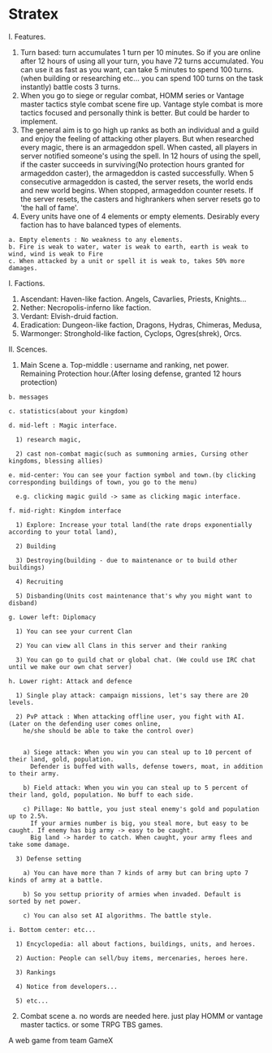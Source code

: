 # Stratex

I. Features.
  1. Turn based: turn accumulates 1 turn per 10 minutes. So if you are online after 12 hours of using all your turn, you have 72 turns accumulated. You can use it as fast as you want, can take 5 minutes to spend 100 turns. (when building or researching etc... you can spend 100 turns on the task instantly) battle costs 3 turns.
  2. When you go to siege or regular combat, HOMM series or Vantage master tactics style combat scene fire up. Vantage style combat is more tactics focused and personally think is better. But could be harder to implement. 
  3. The general aim is to go high up ranks as both an individual and a guild and enjoy the feeling of attacking other players. But when researched every magic, there is an armageddon spell. When casted, all players in server notified someone's using the spell. In 12 hours of using the spell, if the caster succeeds in surviving(No protection hours granted for armageddon caster), the armageddon is casted successfully. When 5 consecutive armageddon is casted, the server resets, the world ends and new world begins. When stopped, armageddon counter resets. If the server resets, the casters and highrankers when server resets go to 'the hall of fame'.
  4. Every units have one of 4 elements or empty elements. Desirably every faction has to have balanced types of elements.
 
    a. Empty elements : No weakness to any elements.
    b. Fire is weak to water, water is weak to earth, earth is weak to wind, wind is weak to Fire
    c. When attacked by a unit or spell it is weak to, takes 50% more damages.

I. Factions.
  1. Ascendant: Haven-like faction. Angels, Cavarlies, Priests, Knights...
  2. Nether: Necropolis-inferno like faction. 
  3. Verdant: Elvish-druid faction.
  4. Eradication: Dungeon-like faction, Dragons, Hydras, Chimeras, Medusa,
  5. Warmonger: Stronghold-like faction, Cyclops, Ogres(shrek), Orcs.

II. Scences.
  1. Main Scene
    a. Top-middle : username and ranking, net power. Remaining Protection hour.(After losing defense, 
      granted 12 hours protection)

    b. messages

    c. statistics(about your kingdom)

    d. mid-left : Magic interface. 

      1) research magic, 

      2) cast non-combat magic(such as summoning armies, Cursing other kingdoms, blessing allies)

    e. mid-center: You can see your faction symbol and town.(by clicking corresponding buildings of town, you go to the menu)

      e.g. clicking magic guild -> same as clicking magic interface.

    f. mid-right: Kingdom interface

      1) Explore: Increase your total land(the rate drops exponentially according to your total land), 

      2) Building

      3) Destroying(building - due to maintenance or to build other buildings)

      4) Recruiting

      5) Disbanding(Units cost maintenance that's why you might want to disband)

    g. Lower left: Diplomacy

      1) You can see your current Clan

      2) You can view all Clans in this server and their ranking

      3) You can go to guild chat or global chat. (We could use IRC chat until we make our own chat server)

    h. Lower right: Attack and defence

      1) Single play attack: campaign missions, let's say there are 20 levels.

      2) PvP attack : When attacking offline user, you fight with AI.(Later on the defending user comes online,
        he/she should be able to take the control over)


        a) Siege attack: When you win you can steal up to 10 percent of their land, gold, population.
          Defender is buffed with walls, defense towers, moat, in addition to their army.

        b) Field attack: When you win you can steal up to 5 percent of their land, gold, population. No buff to each side.

        c) Pillage: No battle, you just steal enemy's gold and population up to 2.5%.
          If your armies number is big, you steal more, but easy to be caught. If enemy has big army -> easy to be caught.
          Big land -> harder to catch. When caught, your army flees and take some damage. 

      3) Defense setting

        a) You can have more than 7 kinds of army but can bring upto 7 kinds of army at a battle.

        b) So you settup priority of armies when invaded. Default is sorted by net power.

        c) You can also set AI algorithms. The battle style.

    i. Bottom center: etc...

      1) Encyclopedia: all about factions, buildings, units, and heroes.

      2) Auction: People can sell/buy items, mercenaries, heroes here.

      3) Rankings

      4) Notice from developers...

      5) etc...

  2. Combat scene
    a. no words are needed here. just play HOMM or vantage master tactics. or some TRPG TBS games.

A web game from team GameX
